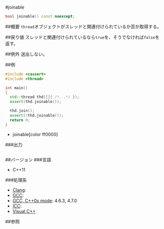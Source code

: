 #joinable
```cpp
bool joinable() const noexcept;
```

##概要
`thread`オブジェクトがスレッドと関連付けられているか否か取得する。


##戻り値
スレッドと関連付けられているなら`true`を、そうでなければ`false`を返す。


##例外
送出しない。


##例
```cpp
#include <cassert>
#include <thread>

int main()
{
  std::thread thd([]{ /*...*/ });
  assert(thd.joinable());

  thd.join();
  assert(!thd.joinable());
  return 0;
}
```
* joinable[color ff0000]

###出力
```
```

##バージョン
###言語
- C++11

###処理系
- [Clang](/implementation#clang.md):
- [GCC](/implementation#gcc.md):
- [GCC, C++0x mode](/implementation#gcc.md): 4.6.3, 4.7.0
- [ICC](/implementation#icc.md):
- [Visual C++](/implementation#visual_cpp.md)

##参照
